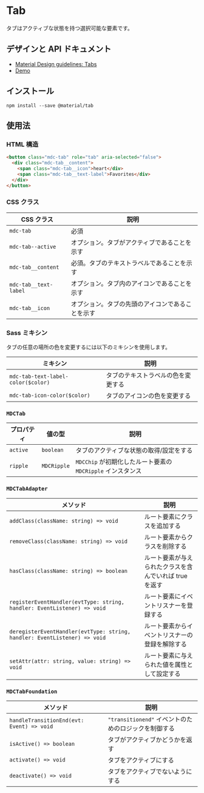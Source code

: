 # Tab

<!--<div class="article__asset">
  <a class="article__asset-link"
     href="https://material-components.github.io/material-components-web-catalog/#/component/tabs">
    <img src="{{ site.rootpath }}/images/mdc_web_screenshots/tab.png" width="363" alt="Tab screenshot">
  </a>
</div>-->

タブはアクティブな状態を持つ選択可能な要素です。

## デザインと API ドキュメント

<ul class="icon-list">
  <li class="icon-list-item icon-list-item--spec">
    <a href="https://material.io/go/design-tabs">Material Design guidelines: Tabs</a>
  </li>
  <li class="icon-list-item icon-list-item--link">
    <a href="https://material-components.github.io/material-components-web-catalog/#/component/tabs">Demo</a>
  </li>
</ul>

## インストール
```
npm install --save @material/tab
```

## 使用法

### HTML 構造

```html
<button class="mdc-tab" role="tab" aria-selected="false">
  <div class="mdc-tab__content">
    <span class="mdc-tab__icon">heart</div>
    <span class="mdc-tab__text-label">Favorites</div>
  </div>
</button>
```

### CSS クラス

CSS クラス | 説明
--- | ---
`mdc-tab` | 必須
`mdc-tab--active` | オプション。タブがアクティブであることを示す
`mdc-tab__content` | 必須。タブのテキストラベルであることを示す
`mdc-tab__text-label` | オプション。タブ内のアイコンであることを示す
`mdc-tab__icon` | オプション。タブの先頭のアイコンであることを示す

### Sass ミキシン

タブの任意の場所の色を変更するには以下のミキシンを使用します。

ミキシン | 説明
--- | ---
`mdc-tab-text-label-color($color)` | タブのテキストラベルの色を変更する
`mdc-tab-icon-color($color)` | タブのアイコンの色を変更する

### `MDCTab`

プロパティ | 値の型 | 説明
--- | --- | ---
`active` | `boolean` | タブのアクティブな状態の取得/設定をする
`ripple` | `MDCRipple` | `MDCChip` が初期化したルート要素の `MDCRipple` インスタンス

### `MDCTabAdapter`

メソッド | 説明
--- | ---
`addClass(className: string) => void` | ルート要素にクラスを追加する
`removeClass(className: string) => void` | ルート要素からクラスを削除する
`hasClass(className: string) => boolean` | ルート要素が与えられたクラスを含んでいれば true を返す
`registerEventHandler(evtType: string, handler: EventListener) => void` | ルート要素にイベントリスナーを登録する
`deregisterEventHandler(evtType: string, handler: EventListener) => void` | ルート要素からイベントリスナーの登録を解除する
`setAttr(attr: string, value: string) => void` | ルート要素に与えられた値を属性として設定する

### `MDCTabFoundation`

メソッド | 説明
--- | ---
`handleTransitionEnd(evt: Event) => void` | `"transitionend"` イベントのためのロジックを制御する
`isActive() => boolean` | タブがアクティブかどうかを返す
`activate() => void` | タブをアクティブにする
`deactivate() => void` | タブをアクティブでないようにする
